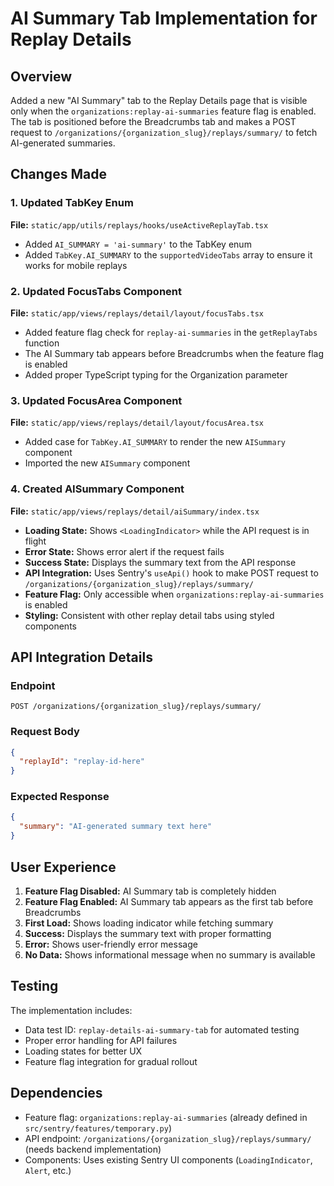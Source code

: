 # AI Summary Tab Implementation for Replay Details

## Overview
Added a new "AI Summary" tab to the Replay Details page that is visible only when the `organizations:replay-ai-summaries` feature flag is enabled. The tab is positioned before the Breadcrumbs tab and makes a POST request to `/organizations/{organization_slug}/replays/summary/` to fetch AI-generated summaries.

## Changes Made

### 1. Updated TabKey Enum
**File:** `static/app/utils/replays/hooks/useActiveReplayTab.tsx`
- Added `AI_SUMMARY = 'ai-summary'` to the TabKey enum
- Added `TabKey.AI_SUMMARY` to the `supportedVideoTabs` array to ensure it works for mobile replays

### 2. Updated FocusTabs Component
**File:** `static/app/views/replays/detail/layout/focusTabs.tsx`
- Added feature flag check for `replay-ai-summaries` in the `getReplayTabs` function
- The AI Summary tab appears before Breadcrumbs when the feature flag is enabled
- Added proper TypeScript typing for the Organization parameter

### 3. Updated FocusArea Component
**File:** `static/app/views/replays/detail/layout/focusArea.tsx`
- Added case for `TabKey.AI_SUMMARY` to render the new `AISummary` component
- Imported the new `AISummary` component

### 4. Created AISummary Component
**File:** `static/app/views/replays/detail/aiSummary/index.tsx`
- **Loading State:** Shows `<LoadingIndicator>` while the API request is in flight
- **Error State:** Shows error alert if the request fails
- **Success State:** Displays the summary text from the API response
- **API Integration:** Uses Sentry's `useApi()` hook to make POST request to `/organizations/{organization_slug}/replays/summary/`
- **Feature Flag:** Only accessible when `organizations:replay-ai-summaries` is enabled
- **Styling:** Consistent with other replay detail tabs using styled components

## API Integration Details

### Endpoint
```
POST /organizations/{organization_slug}/replays/summary/
```

### Request Body
```json
{
  "replayId": "replay-id-here"
}
```

### Expected Response
```json
{
  "summary": "AI-generated summary text here"
}
```

## User Experience

1. **Feature Flag Disabled:** AI Summary tab is completely hidden
2. **Feature Flag Enabled:** AI Summary tab appears as the first tab before Breadcrumbs
3. **First Load:** Shows loading indicator while fetching summary
4. **Success:** Displays the summary text with proper formatting
5. **Error:** Shows user-friendly error message
6. **No Data:** Shows informational message when no summary is available

## Testing

The implementation includes:
- Data test ID: `replay-details-ai-summary-tab` for automated testing
- Proper error handling for API failures
- Loading states for better UX
- Feature flag integration for gradual rollout

## Dependencies

- Feature flag: `organizations:replay-ai-summaries` (already defined in `src/sentry/features/temporary.py`)
- API endpoint: `/organizations/{organization_slug}/replays/summary/` (needs backend implementation)
- Components: Uses existing Sentry UI components (`LoadingIndicator`, `Alert`, etc.)

